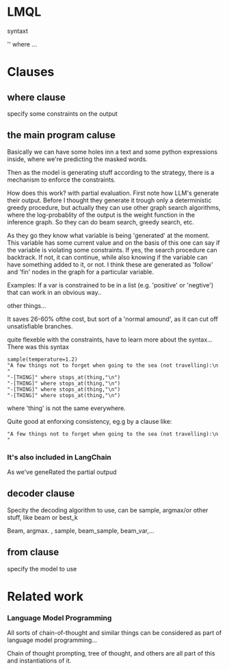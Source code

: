 # LMQL
syntaxt

'' where ...


# Clauses

## where clause
specify some constraints on the output

## the main program caluse

Basically we can have some holes inn a text and some python expressions inside, where we're predicting the masked words.

Then as the model is generating stuff according to the strategy, there is a mechanism to enforce the constraints.

How does this work? with partial evaluation.
First note how LLM's generate their output.
Before I thought they generate it trough only a deterministic greedy procedure, but actually they can use
other graph search algorithms, where the log-probablity of the output is the weight function in the inference graph. So they can do beam search, greedy search, etc.

As they go they know what variable is being 'generated' at the moment. This variable has some current value and on the basis of this one can say if the variable is violating some constraints. If yes, the search procedure can backtrack. If not, it can continue, while also knowing if the variable can have something added to it, or not.
I think these are generated as 'follow' and 'fin' nodes in the graph for a particular variable.

Examples:
If a var is constrained to be in a list (e.g. 'positive' or 'negtive') that can work in an obvious way..


other things...

It saves 26-60% ofthe cost, but sort of a 'normal amound', as it can cut off unsatisfiable branches.

quite flexeble with the constraints, have to learn more about the syntax...
There was this syntax 

```
sample(temperature=1.2)
"A few things not to forget when going to the sea (not travelling):\n "
"-[THING]" where stops_at(thing,"\n")
"-[THING]" where stops_at(thing,"\n")
"-[THING]" where stops_at(thing,"\n")
"-[THING]" where stops_at(thing,"\n")
```
where 'thing' is not the same everywhere.

Quite good at enforxing consistency, eg.g by a clause like:

```
"A few things not to forget when going to the sea (not travelling):\n "
```


### It's also included in LangChain



As we've geneRated the partial outpud

## decoder clause
Specity the decoding algorithm to use,
can be sample, argmax/or other stuff, like beam or best_k

Beam, argmax.
,
sample, beam_sample, beam_var,...



## from clause
specify the model to use


# Related work

### Language Model Programming

All sorts of chain-of-thought and similar things can be considered as part of language model programming...

Chain of thought prompting, tree of thought, and others are all part of this and instantiations of it.


